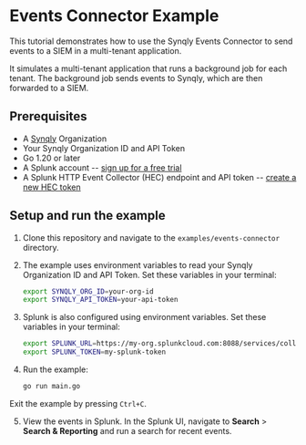 # Events Connector Example

This tutorial demonstrates how to use the Synqly Events Connector to send events to a SIEM in a multi-tenant application.

It simulates a multi-tenant application that runs a background job for each tenant. The background job sends events to Synqly, which are then forwarded to a SIEM.

## Prerequisites

- A [Synqly](https://synqly.com) Organization
- Your Synqly Organization ID and API Token
- Go 1.20 or later
- A Splunk account -- [sign up for a free trial](https://www.splunk.com/en_us/download.html)
- A Splunk HTTP Event Collector (HEC) endpoint and API token -- [create a new HEC token](https://docs.splunk.com/Documentation/Splunk/8.1.3/Data/UsetheHTTPEventCollector#Create_an_Event_Collector_token)

## Setup and run the example

1. Clone this repository and navigate to the `examples/events-connector` directory.
2. The example uses environment variables to read your Synqly Organization ID and API Token. Set these variables in your terminal:

    ```bash
    export SYNQLY_ORG_ID=your-org-id
    export SYNQLY_API_TOKEN=your-api-token
    ```

3. Splunk is also configured using environment variables. Set these variables in your terminal:

    ```bash
    export SPLUNK_URL=https://my-org.splunkcloud.com:8088/services/collector/event
    export SPLUNK_TOKEN=my-splunk-token
    ```

4. Run the example:

    ```bash
    go run main.go
    ```

Exit the example by pressing `Ctrl+C`.

5. View the events in Splunk. In the Splunk UI, navigate to **Search** > **Search & Reporting** and run a search for recent events.

